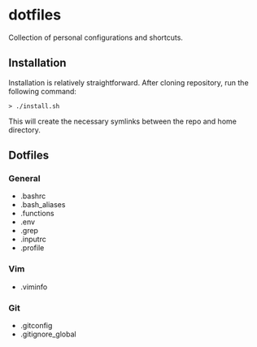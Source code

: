 # dotfiles
Collection of personal configurations and shortcuts. 

## Installation
Installation is relatively straightforward. After cloning repository, run the following command: 

```
> ./install.sh
```

This will create the necessary symlinks between the repo and home directory. 

## Dotfiles

### General 
- .bashrc
- .bash_aliases
- .functions
- .env
- .grep
- .inputrc
- .profile

### Vim
- .viminfo

### Git
- .gitconfig
- .gitignore_global

